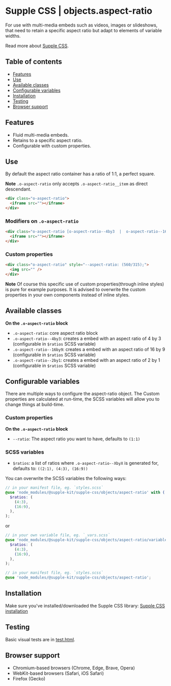 # Supple CSS | objects.aspect-ratio

For use with multi-media embeds such as videos, images or slideshows, that need to retain a specific aspect ratio but adapt to elements of variable widths.

Read more about [Supple CSS](https://github.com/supple-css/supple).

## Table of contents

* [Features](#features)
* [Use](#use)
* [Available classes](#available-classes)
* [Configurable variables](#configurable-variables)
* [Installation](#installation)
* [Testing](#testing)
* [Browser support](#browser-support)

## Features

* Fluid multi-media embeds.
* Retains to a specific aspect ratio.
* Configurable with custom properties.


## Use
By default the aspect ratio container has a ratio of 1:1, a perfect square.

**Note** `.o-aspect-ratio` only accepts `.o-aspect-ratio__item` as direct descendant.

```html
<div class="o-aspect-ratio">
  <iframe src=""></iframe>
</div>
```

### Modifiers on `.o-aspect-ratio`

```html
<div class="o-aspect-ratio [o-aspect-ratio--4by3  |  o-aspect-ratio--16by9  |  o-aspect-ratio--2by1]">
  <iframe src=""></iframe>
</div>
```

### Custom properties

```html
<div class="o-aspect-ratio" style="--aspect-ratio: (560/315);">
  <img src="" />
</div>
```

**Note** Of course this specific use of custom properties(through inline styles) is pure for example purposes. It is advised to overwrite the custom properties in your own components instead of inline styles.

## Available classes

**On the `.o-aspect-ratio` block**

* `.o-aspect-ratio`: core aspect ratio block
* `.o-aspect-ratio--4by3`: creates a embed with an aspect ratio of 4 by 3 (configurable in `$ratios` SCSS variable)
* `.o-aspect-ratio--16by9`: creates a embed with an aspect ratio of 16 by 9 (configurable in `$ratios` SCSS variable)
* `.o-aspect-ratio--2by1`: creates a embed with an aspect ratio of 2 by 1 (configurable in `$ratios` SCSS variable)

## Configurable variables
There are multiple ways to configure the aspect-ratio object. The Custom properties are calculated at run-time, the SCSS variables will allow you to change things at build-time.

### Custom properties

**On the `.o-aspect-ratio` block**

* `--ratio`: The aspect ratio you want to have, defaults to `(1:1)`

### SCSS variables

* `$ratios`: a list of ratios where `.o-aspect-ratio--XbyX` is generated for, defaults to: `((2:1), (4:3), (16:9))`

You can overwrite the SCSS variables the following ways:

```scss
// in your manifest file, eg. `styles.scss`
@use 'node_modules/@supple-kit/supple-css/objects/aspect-ratio' with (
  $ratios: (
    (4:3),
    (16:9),
  ),
);
```
or
```scss
// in your own variable file, eg. `_vars.scss`
@use 'node_modules/@supple-kit/supple-css/objects/aspect-ratio/variables' with (
  $ratios: (
    (4:3),
    (16:9),
  ),
);

// in your manifest file, eg. `styles.scss`
@use 'node_modules/@supple-kit/supple-css/objects/aspect-ratio';
```


## Installation
Make sure you've installed/downloaded the Supple CSS library: [Supple CSS installation](../../#installation)


## Testing
Basic visual tests are in [test.html](./test.html).


## Browser support

* Chromium-based browsers (Chrome, Edge, Brave, Opera)
* WebKit-based browsers (Safari, iOS Safari)
* Firefox (Gecko)
